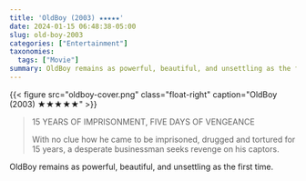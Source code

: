 ```yaml
---
title: 'OldBoy (2003) ★★★★★'
date: 2024-01-15 06:48:38-05:00
slug: old-boy-2003
categories: ["Entertainment"]
taxonomies:
  tags: ["Movie"]
summary: OldBoy remains as powerful, beautiful, and unsettling as the first time.
---
```


{{< figure src="oldboy-cover.png" class="float-right" caption="OldBoy (2003) ★★★★★" >}}

> 15 YEARS OF IMPRISONMENT, FIVE DAYS OF VENGEANCE
> 
> With no clue how he came to be imprisoned, drugged and tortured for 15 years, a desperate businessman seeks revenge on his captors.

OldBoy remains as powerful, beautiful, and unsettling as the first time.

<br clear="all">
